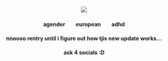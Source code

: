 ### <p align="center"> ![](https://i.imgur.com/DnW92xF.png)
#### <p align="center"> agender　　european　　adhd
#### <p align="center"> nnoooo rentry until i figure out how tjis new update works...
#### <p align="center">ask 4 socials :D
